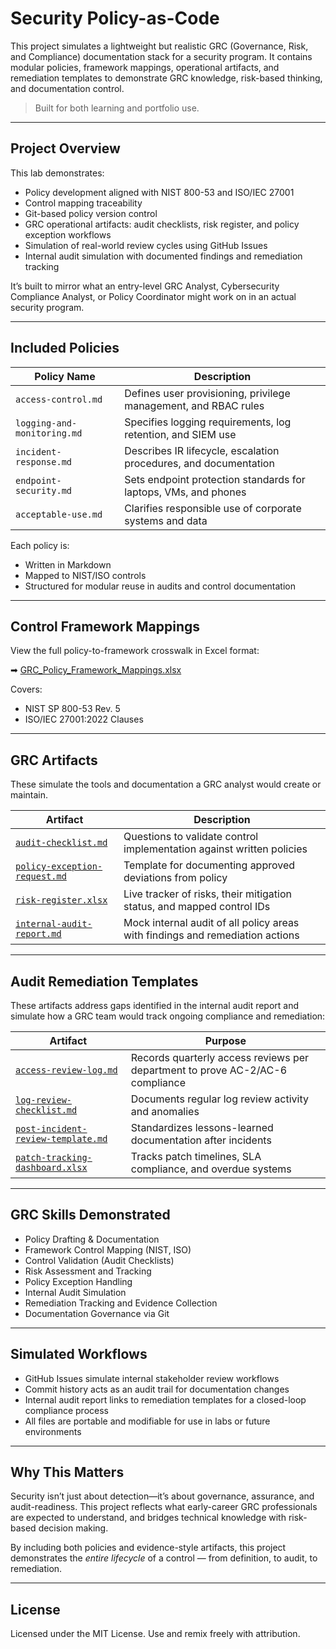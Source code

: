# Security Policy-as-Code

This project simulates a lightweight but realistic GRC (Governance, Risk, and Compliance) documentation stack for a security program. It contains modular policies, framework mappings, operational artifacts, and remediation templates to demonstrate GRC knowledge, risk-based thinking, and documentation control.

> Built for both learning and portfolio use.

---

## Project Overview

This lab demonstrates:

- Policy development aligned with NIST 800-53 and ISO/IEC 27001  
- Control mapping traceability  
- Git-based policy version control  
- GRC operational artifacts: audit checklists, risk register, and policy exception workflows  
- Simulation of real-world review cycles using GitHub Issues  
- Internal audit simulation with documented findings and remediation tracking

It’s built to mirror what an entry-level GRC Analyst, Cybersecurity Compliance Analyst, or Policy Coordinator might work on in an actual security program.

---

## Included Policies

| Policy Name              | Description                                                       |
|--------------------------|-------------------------------------------------------------------|
| `access-control.md`      | Defines user provisioning, privilege management, and RBAC rules   |
| `logging-and-monitoring.md` | Specifies logging requirements, log retention, and SIEM use   |
| `incident-response.md`   | Describes IR lifecycle, escalation procedures, and documentation  |
| `endpoint-security.md`   | Sets endpoint protection standards for laptops, VMs, and phones   |
| `acceptable-use.md`      | Clarifies responsible use of corporate systems and data           |

Each policy is:
- Written in Markdown  
- Mapped to NIST/ISO controls  
- Structured for modular reuse in audits and control documentation

---

## Control Framework Mappings

View the full policy-to-framework crosswalk in Excel format:

➡ [GRC_Policy_Framework_Mappings.xlsx](mappings/GRC_Policy_Framework_Mappings.xlsx)

Covers:
- NIST SP 800-53 Rev. 5  
- ISO/IEC 27001:2022 Clauses  

---

## GRC Artifacts

These simulate the tools and documentation a GRC analyst would create or maintain.

| Artifact | Description |
|----------|-------------|
| [`audit-checklist.md`](artifacts/audit-checklist.md) | Questions to validate control implementation against written policies |
| [`policy-exception-request.md`](artifacts/policy-exception-request.md) | Template for documenting approved deviations from policy |
| [`risk-register.xlsx`](artifacts/risk-register.xlsx) | Live tracker of risks, their mitigation status, and mapped control IDs |
| [`internal-audit-report.md`](artifacts/internal-audit-report.md) | Mock internal audit of all policy areas with findings and remediation actions |

---

## Audit Remediation Templates

These artifacts address gaps identified in the internal audit report and simulate how a GRC team would track ongoing compliance and remediation:

| Artifact | Purpose |
|----------|---------|
| [`access-review-log.md`](artifacts/access-review-log.md) | Records quarterly access reviews per department to prove AC-2/AC-6 compliance |
| [`log-review-checklist.md`](artifacts/log-review-checklist.md) | Documents regular log review activity and anomalies |
| [`post-incident-review-template.md`](artifacts/post-incident-review-template.md) | Standardizes lessons-learned documentation after incidents |
| [`patch-tracking-dashboard.xlsx`](artifacts/patch-tracking-dashboard.xlsx) | Tracks patch timelines, SLA compliance, and overdue systems |

---

## GRC Skills Demonstrated

- Policy Drafting & Documentation  
- Framework Control Mapping (NIST, ISO)  
- Control Validation (Audit Checklists)  
- Risk Assessment and Tracking  
- Policy Exception Handling  
- Internal Audit Simulation  
- Remediation Tracking and Evidence Collection  
- Documentation Governance via Git  

---

## Simulated Workflows

- GitHub Issues simulate internal stakeholder review workflows  
- Commit history acts as an audit trail for documentation changes  
- Internal audit report links to remediation templates for a closed-loop compliance process  
- All files are portable and modifiable for use in labs or future environments  

---

## Why This Matters

Security isn’t just about detection—it’s about governance, assurance, and audit-readiness. This project reflects what early-career GRC professionals are expected to understand, and bridges technical knowledge with risk-based decision making.  

By including both policies and evidence-style artifacts, this project demonstrates the *entire lifecycle* of a control — from definition, to audit, to remediation.

---

## License

Licensed under the MIT License. Use and remix freely with attribution.
